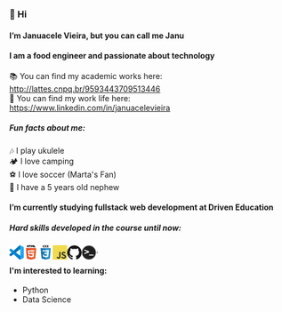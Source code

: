 ### 👋 Hi 

#### I’m Januacele Vieira, but you can call me Janu

#### I am a food engineer and passionate about technology
:books: You can find my academic works here: http://lattes.cnpq.br/9593443709513446
<br>:briefcase: You can find my work life here: https://www.linkedin.com/in/januacelevieira


##### Fun facts about me:
:notes: I play ukulele
<br>:camping: I love camping 
<br>:soccer:  I love soccer (Marta's Fan)
<br>:child: I have a 5 years old nephew

#### I’m currently studying fullstack web development at Driven Education
##### Hard skills developed in the course until now:
<img align="left" alt="Visual Studio Code" width="26px" src="https://raw.githubusercontent.com/github/explore/80688e429a7d4ef2fca1e82350fe8e3517d3494d/topics/visual-studio-code/visual-studio-code.png" />
<img align="left" alt="HTML5" width="26px" src="https://raw.githubusercontent.com/github/explore/80688e429a7d4ef2fca1e82350fe8e3517d3494d/topics/html/html.png"/>
<img align="left" alt="CSS3" width="26px" src="https://raw.githubusercontent.com/github/explore/80688e429a7d4ef2fca1e82350fe8e3517d3494d/topics/css/css.png" />
<img align="left" alt="JavaScript" width="26px" src="https://raw.githubusercontent.com/github/explore/80688e429a7d4ef2fca1e82350fe8e3517d3494d/topics/javascript/javascript.png" />
<img align="left" alt="GitHub" width="26px" src="https://raw.githubusercontent.com/github/explore/78df643247d429f6cc873026c0622819ad797942/topics/github/github.png" />
<img align="left" alt="Terminal" width="26px" src="https://raw.githubusercontent.com/github/explore/80688e429a7d4ef2fca1e82350fe8e3517d3494d/topics/terminal/terminal.png" />.


#### I'm interested to learning:
- Python
- Data Science





<!---
Januacele/Januacele is a ✨ special ✨ repository because its `README.md` (this file) appears on your GitHub profile.
You can click the Preview link to take a look at your changes.
--->
